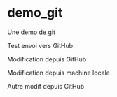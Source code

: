 # demo_git
Une demo de git

Test envoi vers GitHub

Modification depuis GitHub

Modification depuis machine locale

Autre modif depuis GitHub
